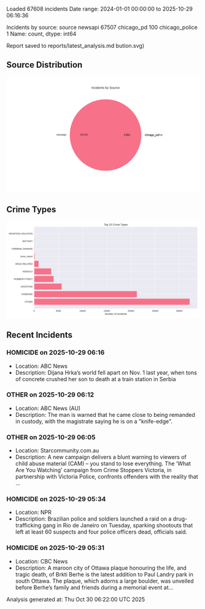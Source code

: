 
Loaded 67608 incidents
Date range: 2024-01-01 00:00:00 to 2025-10-29 06:16:36

Incidents by source:
source
newsapi           67507
chicago_pd          100
chicago_police        1
Name: count, dtype: int64

Report saved to reports/latest_analysis.md
bution.svg)

## Source Distribution
![Source Distribution](images/source_distribution.svg)

## Crime Types
![Crime Types](images/crime_types.svg)

## Recent Incidents

### HOMICIDE on 2025-10-29 06:16
- Location: ABC News
- Description: Dijana Hrka’s world fell apart on Nov. 1 last year, when tons of concrete crushed her son to death at a train station in Serbia


### OTHER on 2025-10-29 06:12
- Location: ABC News (AU)
- Description: The man is warned that he came close to being remanded in custody, with the magistrate saying he is on a "knife-edge".


### OTHER on 2025-10-29 06:05
- Location: Starcommunity.com.au
- Description: A new campaign delivers a blunt warning to viewers of child abuse material (CAM) – you stand to lose everything. The ‘What Are You Watching’ campaign from Crime Stoppers Victoria, in partnership with Victoria Police, confronts offenders with the reality that …


### HOMICIDE on 2025-10-29 05:34
- Location: NPR
- Description: Brazilian police and soldiers launched a raid on a drug-trafficking gang in Rio de Janeiro on Tuesday, sparking shootouts that left at least 60 suspects and four police officers dead, officials said.


### HOMICIDE on 2025-10-29 05:31
- Location: CBC News
- Description: A maroon city of Ottawa plaque honouring the life, and tragic death, of Brkti Berhe is the latest addition to Paul Landry park in south Ottawa. The plaque, which adorns a large boulder, was unveiled before Berhe’s family and friends during a memorial event at…

Analysis generated at: Thu Oct 30 06:22:00 UTC 2025
